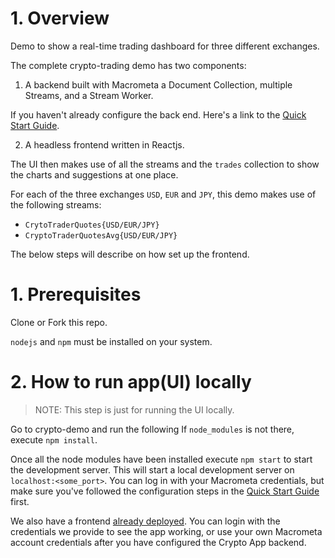# 1. Overview

Demo to show a real-time trading dashboard for three different exchanges.

The complete crypto-trading demo has two components:

1. A backend built with Macrometa a Document Collection, multiple Streams, and a Stream Worker.

If you haven't already configure the back end. Here's a link to the [Quick Start Guide](https://macrometa.com/docs/apps/crypto-trading).

2. A headless frontend written in Reactjs.

The UI then makes use of all the streams and the `trades` collection to show the charts and suggestions at one place.

For each of the three exchanges `USD`, `EUR` and `JPY`, this demo makes use of the following streams:

- `CrytoTraderQuotes{USD/EUR/JPY}`
- `CryptoTraderQuotesAvg{USD/EUR/JPY}`

The below steps will describe on how set up the frontend.

# 1. Prerequisites

Clone or Fork this repo.

`nodejs` and `npm` must be installed on your system.

# 2. How to run app(UI) locally

> NOTE: This step is just for running the UI locally.

Go to crypto-demo and run the following
If `node_modules` is not there, execute `npm install`.

Once all the node modules have been installed execute `npm start` to start the development server. This will start a local development server on `localhost:<some_port>`. You can log in with your Macrometa credentials, but make sure you've followed the configuration steps in the [Quick Start Guide](https://macrometa.com/docs/apps/crypto-trading) first.

We also have a frontend [already deployed](https://macrometacorp.github.io/tutorial-cryptotrading/). You can login with the credentials we provide to see the app working, or use your own Macrometa account credentials after you have configured the Crypto App backend.
